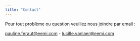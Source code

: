 ```yaml
---
title: "Contact"
---
```


Pour tout problème ou question veuillez nous joindre par email :

pauline.feraut@eemi.com - lucille.vanlaer@eemi.com
